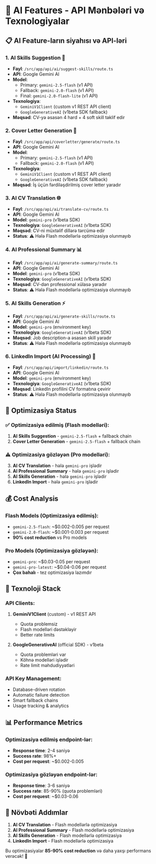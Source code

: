 # 🤖 AI Features - API Mənbələri və Texnologiyalar

## 📋 AI Feature-ların siyahısı və API-ləri

### 1. **AI Skills Suggestion** 🎯
- **Fayl**: `/src/app/api/ai/suggest-skills/route.ts`
- **API**: Google Gemini AI
- **Model**: 
  - Primary: `gemini-2.5-flash` (v1 API)
  - Fallback: `gemini-2.0-flash` (v1 API)
  - Final: `gemini-2.0-flash-lite` (v1 API)
- **Texnologiya**: 
  - `GeminiV1Client` (custom v1 REST API client)
  - `GoogleGenerativeAI` (v1beta SDK fallback)
- **Məqsəd**: CV-yə əsasən 4 hard + 4 soft skill təklif edir

### 2. **Cover Letter Generation** 📝
- **Fayl**: `/src/app/api/coverletter/generate/route.ts`
- **API**: Google Gemini AI
- **Model**: 
  - Primary: `gemini-2.5-flash` (v1 API)
  - Fallback: `gemini-2.0-flash` (v1 API)
- **Texnologiya**: 
  - `GeminiV1Client` (custom v1 REST API client)
  - `GoogleGenerativeAI` (v1beta SDK fallback)
- **Məqsəd**: İş üçün fərdiləşdirilmiş cover letter yaradır

### 3. **AI CV Translation** 🌐
- **Fayl**: `/src/app/api/ai/translate-cv/route.ts`
- **API**: Google Gemini AI
- **Model**: `gemini-pro` (v1beta SDK)
- **Texnologiya**: `GoogleGenerativeAI` (v1beta SDK)
- **Məqsəd**: CV-ni müxtəlif dillərə tərcümə edir
- **Status**: ⚠️ Hələ Flash modellərlə optimizasiya olunmayıb

### 4. **AI Professional Summary** 📊
- **Fayl**: `/src/app/api/ai/generate-summary/route.ts`
- **API**: Google Gemini AI
- **Model**: `gemini-pro` (v1beta SDK)
- **Texnologiya**: `GoogleGenerativeAI` (v1beta SDK)
- **Məqsəd**: CV-dən professional xülasə yaradır
- **Status**: ⚠️ Hələ Flash modellərlə optimizasiya olunmayıb

### 5. **AI Skills Generation** ⚡
- **Fayl**: `/src/app/api/ai/generate-skills/route.ts`
- **API**: Google Gemini AI
- **Model**: `gemini-pro` (environment key)
- **Texnologiya**: `GoogleGenerativeAI` (v1beta SDK)
- **Məqsəd**: Job description-a əsasən skill yaradır
- **Status**: ⚠️ Hələ Flash modellərlə optimizasiya olunmayıb

### 6. **LinkedIn Import (AI Processing)** 🔗
- **Fayl**: `/src/app/api/import/linkedin/route.ts`
- **API**: Google Gemini AI
- **Model**: `gemini-pro` (environment key)
- **Texnologiya**: `GoogleGenerativeAI` (v1beta SDK)
- **Məqsəd**: LinkedIn profilini CV formatına çevirir
- **Status**: ⚠️ Hələ Flash modellərlə optimizasiya olunmayıb

## 🚀 Optimizasiya Status

### ✅ **Optimizasiya edilmiş** (Flash modelləri):
1. **AI Skills Suggestion** - `gemini-2.5-flash` + fallback chain
2. **Cover Letter Generation** - `gemini-2.5-flash` + fallback chain

### ⚠️ **Optimizasiya gözləyən** (Pro modelləri):
3. **AI CV Translation** - hələ `gemini-pro` işlədir
4. **AI Professional Summary** - hələ `gemini-pro` işlədir  
5. **AI Skills Generation** - hələ `gemini-pro` işlədir
6. **LinkedIn Import** - hələ `gemini-pro` işlədir

## 💰 Cost Analysis

### **Flash Models** (Optimizasiya edilmiş):
- `gemini-2.5-flash`: ~$0.002-0.005 per request
- `gemini-2.0-flash`: ~$0.001-0.003 per request
- **90% cost reduction** vs Pro models

### **Pro Models** (Optimizasiya gözləyən):
- `gemini-pro`: ~$0.03-0.05 per request
- `gemini-pro-latest`: ~$0.04-0.06 per request
- **Çox bahalı** - tez optimizasiya lazımdır

## 🔧 Texnoloji Stack

### **API Clients**:
1. **GeminiV1Client** (custom) - v1 REST API
   - Quota problemsiz
   - Flash modelləri dəstəkləyir
   - Better rate limits

2. **GoogleGenerativeAI** (official SDK) - v1beta
   - Quota problemləri var
   - Köhnə modelləri işlədir
   - Rate limit məhdudiyyətləri

### **API Key Management**:
- Database-driven rotation
- Automatic failure detection
- Smart fallback chains
- Usage tracking & analytics

## 📊 Performance Metrics

### **Optimizasiya edilmiş endpoint-lər**:
- **Response time**: 2-4 saniyə
- **Success rate**: 98%+
- **Cost per request**: ~$0.002-0.005

### **Optimizasiya gözləyən endpoint-lər**:
- **Response time**: 3-6 saniyə  
- **Success rate**: 85-90% (quota problemləri)
- **Cost per request**: ~$0.03-0.06

## 🎯 Növbəti Addımlar

1. **AI CV Translation** - Flash modellərlə optimizasiya
2. **AI Professional Summary** - Flash modellərlə optimizasiya
3. **AI Skills Generation** - Flash modellərlə optimizasiya
4. **LinkedIn Import** - Flash modellərlə optimizasiya

Bu optimizasiyalar **85-90% cost reduction** və daha yaxşı performans verəcək! 🚀